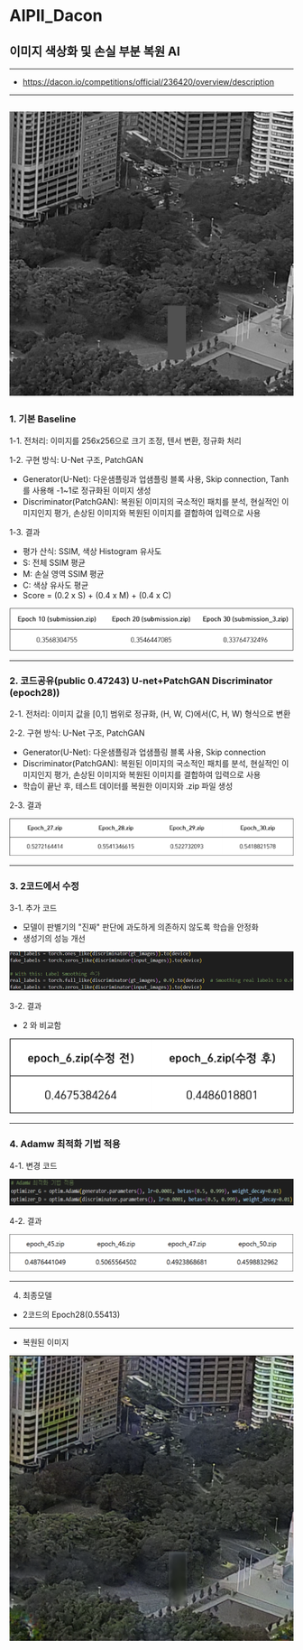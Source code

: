 # AIPII_Dacon
## 이미지 색상화 및 손실 부분 복원 AI

-----
+ <https://dacon.io/competitions/official/236420/overview/description>
-----

![손상된 이미지](https://github.com/ChoiSeunghyo/AIPII_Dacon/blob/main/TEST_000.png)
-----
  
### 1. 기본 Baseline



1-1. 전처리: 이미지를 256x256으로 크기 조정, 텐서 변환, 정규화 처리



1-2. 구현 방식: U-Net 구조, PatchGAN


+ Generator(U-Net): 다운샘플링과 업샘플링 블록 사용, Skip connection, Tanh를 사용해 -1~1로 정규화된 이미지 생성
+ Discriminator(PatchGAN): 복원된 이미지의 국소적인 패치를 분석, 현실적인 이미지인지 평가, 손상된 이미지와 복원된 이미지를 결합하여 입력으로 사용



1-3. 결과

+ 평가 산식: SSIM, 색상 Histogram 유사도
+ S: 전체 SSIM 평균
+ M: 손실 영역 SSIM 평균
+ C: 색상 유사도 평균
+ Score = (0.2 x S) + (0.4 x M) + (0.4 x C)

![결과1](https://github.com/ChoiSeunghyo/AIPII_Dacon/blob/main/test_1.png)  


-----


### 2. 코드공유(public 0.47243) U-net+PatchGAN Discriminator (epoch28))



2-1. 전처리: 이미지 값을 [0,1] 범위로 정규화, (H, W, C)에서(C, H, W) 형식으로 변환



2-2. 구현 방식: U-Net 구조, PatchGAN

+ Generator(U-Net): 다운샘플링과 업샘플링 블록 사용, Skip connection
+ Discriminator(PatchGAN): 복원된 이미지의 국소적인 패치를 분석, 현실적인 이미지인지 평가, 손상된 이미지와 복원된 이미지를 결합하여 입력으로 사용
+ 학습이 끝난 후, 테스트 데이터를 복원한 이미지와 .zip 파일 생성



2-3. 결과

![결과2](https://github.com/ChoiSeunghyo/AIPII_Dacon/blob/main/test_2.png)


-----


### 3. 2코드에서 수정



3-1. 추가 코드

+ 모델이 판별기의 "진짜" 판단에 과도하게 의존하지 않도록 학습을 안정화
+ 생성기의 성능 개선

![코드추가](https://github.com/ChoiSeunghyo/AIPII_Dacon/blob/main/%2Bcode.png)


3-2. 결과

+ 2 와 비교함

![결과3](https://github.com/ChoiSeunghyo/AIPII_Dacon/blob/main/test_3.png)


----


### 4. Adamw 최적화 기법 적용



4-1. 변경 코드

![adamw](https://github.com/ChoiSeunghyo/AIPII_Dacon/blob/main/adamw_code.png)


4-2. 결과

![결과4](https://github.com/ChoiSeunghyo/AIPII_Dacon/blob/main/test_4.png)


----


4. 최종모델

+ 2코드의 Epoch28(0.55413)


----


+ 복원된 이미지

![복원이미지1](https://github.com/ChoiSeunghyo/AIPII_Dacon/blob/main/%EB%B3%B5%EC%9B%90%EC%82%AC%EC%A7%843.png)

